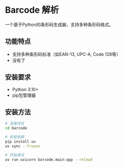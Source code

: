 # Barcode 解析

一个基于Python的条形码生成器，支持多种条形码格式。

## 功能特点

- 支持多种条形码标准（如EAN-13, UPC-A, Code 128等）
- 没有了

## 安装要求

- Python 3.10+
- pip包管理器

## 安装方法

```bash
# 克隆项目
cd barcode

# 安装依赖
pip install uv
uv sync --frozen

# 开始调试
uv run uvicorn barcode.main:app --reload
```
